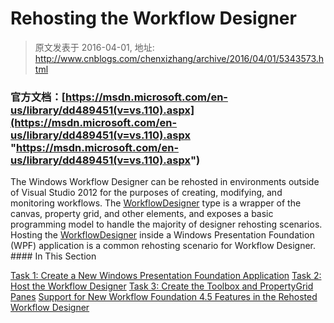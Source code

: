 # Rehosting the Workflow Designer 
> 原文发表于 2016-04-01, 地址: http://www.cnblogs.com/chenxizhang/archive/2016/04/01/5343573.html 


### 官方文档：[https://msdn.microsoft.com/en-us/library/dd489451(v=vs.110).aspx](https://msdn.microsoft.com/en-us/library/dd489451(v=vs.110).aspx "https://msdn.microsoft.com/en-us/library/dd489451(v=vs.110).aspx")

 The Windows Workflow Designer can be rehosted in environments outside of Visual Studio 2012 for the purposes of creating, modifying, and monitoring workflows. The [WorkflowDesigner](https://msdn.microsoft.com/en-us/library/system.activities.presentation.workflowdesigner(v=vs.110).aspx) type is a wrapper of the canvas, property grid, and other elements, and exposes a basic programming model to handle the majority of designer rehosting scenarios. Hosting the [WorkflowDesigner](https://msdn.microsoft.com/en-us/library/system.activities.presentation.workflowdesigner(v=vs.110).aspx) inside a Windows Presentation Foundation (WPF) application is a common rehosting scenario for Workflow Designer. #### In This Section

 [Task 1: Create a New Windows Presentation Foundation Application](https://msdn.microsoft.com/en-us/library/dd489414(v=vs.110).aspx) [Task 2: Host the Workflow Designer](https://msdn.microsoft.com/en-us/library/dd489407(v=vs.110).aspx) [Task 3: Create the Toolbox and PropertyGrid Panes](https://msdn.microsoft.com/en-us/library/dd489433(v=vs.110).aspx) [Support for New Workflow Foundation 4.5 Features in the Rehosted Workflow Designer](https://msdn.microsoft.com/en-us/library/jj205428(v=vs.110).aspx)











